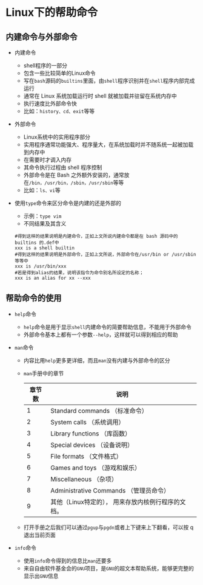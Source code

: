 # Linux下的帮助命令

## 内建命令与外部命令

- 内建命令
  - shell程序的一部分
  - 包含一些比较简单的Linux命令
  - 写在`bash`源码的`builtins`里面，由`shell`程序识别并在`shell`程序内部完成运行
  - 通常在 Linux 系统加载运行时 shell 就被加载并驻留在系统内存中
  - 执行速度比外部命令快
  - 比如：`history、cd、exit`等等
- 外部命令
  - Linux系统中的实用程序部分
  - 实用程序通常功能强大、程序量大，在系统加载时并不随系统一起被加载到内存中
  - 在需要时才调入内存
  - 其命令执行过程由 shell 程序控制
  - 外部命令是在 Bash 之外额外安装的，通常放在`/bin，/usr/bin，/sbin，/usr/sbin`等等
  - 比如：`ls、vi`等

- 使用`type`命令来区分命令是内建的还是外部的

  - 示例：`type vim`
  - 不同结果及其含义

  ```
  #得到这样的结果说明是内建命令，正如上文所说内建命令都是在 bash 源码中的 builtins 的.def中
  xxx is a shell builtin
  #得到这样的结果说明是外部命令，正如上文所说，外部命令在/usr/bin or /usr/sbin等等中
  xxx is /usr/bin/xxx
  #若是得到alias的结果，说明该指令为命令别名所设定的名称；
  xxx is an alias for xx --xxx
  ```

  

## 帮助命令的使用

- `help`命令
  - `help`命令是用于显示`shell`内建命令的简要帮助信息，不能用于外部命令
  - 外部命令基本上都有一个参数`--help`，这样就可以得到相应的帮助

- `man`命令

  - 内容比用`help`更多更详细，而且`man`没有内建与外部命令的区分

  - `man`手册中的章节

    | 章节数 | 说明                                               |
    | ------ | -------------------------------------------------- |
    | 1      | Standard commands （标准命令）                     |
    | 2      | System calls （系统调用）                          |
    | 3      | Library functions （库函数）                       |
    | 4      | Special devices （设备说明）                       |
    | 5      | File formats （文件格式）                          |
    | 6      | Games and toys （游戏和娱乐）                      |
    | 7      | Miscellaneous （杂项）                             |
    | 8      | Administrative Commands （管理员命令）             |
    | 9      | 其他（Linux特定的）， 用来存放内核例行程序的文档。 |

  - 打开手册之后我们可以通过`pgup`与`pgdn`或者上下键来上下翻看，可以按 q 退出当前页面

- `info`命令
  - 使用`info`命令得到的信息比`man`还要多
  - 来自自由软件基金会的`GNU`项目，是`GNU`的超文本帮助系统，能够更完整的显示出`GNU`信息